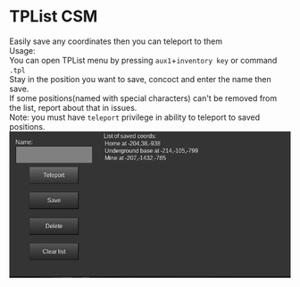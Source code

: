# TPList CSM
Easily save any coordinates then you can teleport to them  
Usage:  
You can open TPList menu by pressing `aux1`+`inventory key` or command `.tpl`  
Stay in the position you want to save, concoct and enter the name then save.  
If some positions(named with special characters) can't be removed from the list, report about that in issues.  
  Note: you must have `teleport` privilege in ability to teleport to saved positions.  
![Alt text](/screenshot.png?raw=true)

